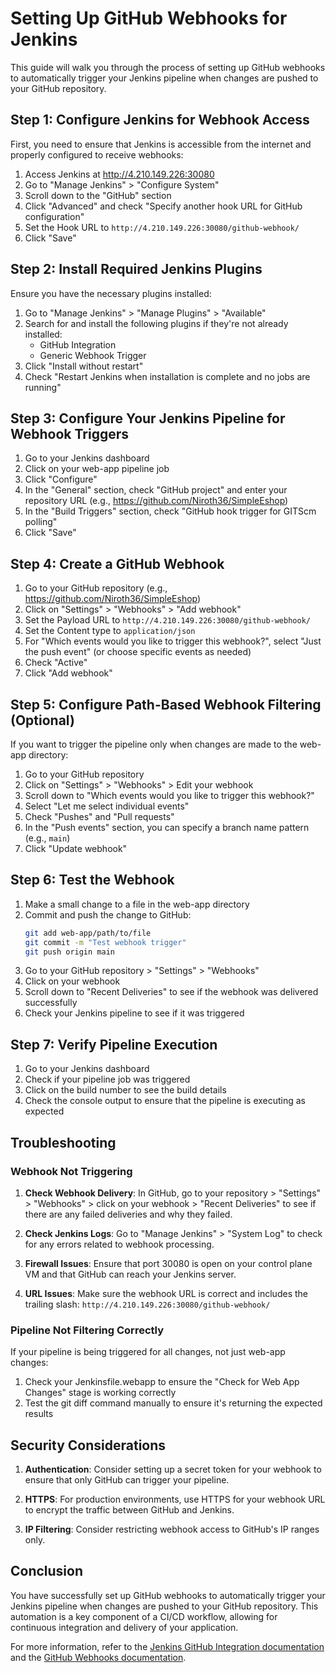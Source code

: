 # Setting Up GitHub Webhooks for Jenkins

This guide will walk you through the process of setting up GitHub webhooks to automatically trigger your Jenkins pipeline when changes are pushed to your GitHub repository.

## Step 1: Configure Jenkins for Webhook Access

First, you need to ensure that Jenkins is accessible from the internet and properly configured to receive webhooks:

1. Access Jenkins at http://4.210.149.226:30080
2. Go to "Manage Jenkins" > "Configure System"
3. Scroll down to the "GitHub" section
4. Click "Advanced" and check "Specify another hook URL for GitHub configuration"
5. Set the Hook URL to `http://4.210.149.226:30080/github-webhook/`
6. Click "Save"

## Step 2: Install Required Jenkins Plugins

Ensure you have the necessary plugins installed:

1. Go to "Manage Jenkins" > "Manage Plugins" > "Available"
2. Search for and install the following plugins if they're not already installed:
   - GitHub Integration
   - Generic Webhook Trigger
3. Click "Install without restart"
4. Check "Restart Jenkins when installation is complete and no jobs are running"

## Step 3: Configure Your Jenkins Pipeline for Webhook Triggers

1. Go to your Jenkins dashboard
2. Click on your web-app pipeline job
3. Click "Configure"
4. In the "General" section, check "GitHub project" and enter your repository URL (e.g., https://github.com/Niroth36/SimpleEshop)
5. In the "Build Triggers" section, check "GitHub hook trigger for GITScm polling"
6. Click "Save"

## Step 4: Create a GitHub Webhook

1. Go to your GitHub repository (e.g., https://github.com/Niroth36/SimpleEshop)
2. Click on "Settings" > "Webhooks" > "Add webhook"
3. Set the Payload URL to `http://4.210.149.226:30080/github-webhook/`
4. Set the Content type to `application/json`
5. For "Which events would you like to trigger this webhook?", select "Just the push event" (or choose specific events as needed)
6. Check "Active"
7. Click "Add webhook"

## Step 5: Configure Path-Based Webhook Filtering (Optional)

If you want to trigger the pipeline only when changes are made to the web-app directory:

1. Go to your GitHub repository
2. Click on "Settings" > "Webhooks" > Edit your webhook
3. Scroll down to "Which events would you like to trigger this webhook?"
4. Select "Let me select individual events"
5. Check "Pushes" and "Pull requests"
6. In the "Push events" section, you can specify a branch name pattern (e.g., `main`)
7. Click "Update webhook"

## Step 6: Test the Webhook

1. Make a small change to a file in the web-app directory
2. Commit and push the change to GitHub:
   ```bash
   git add web-app/path/to/file
   git commit -m "Test webhook trigger"
   git push origin main
   ```
3. Go to your GitHub repository > "Settings" > "Webhooks"
4. Click on your webhook
5. Scroll down to "Recent Deliveries" to see if the webhook was delivered successfully
6. Check your Jenkins pipeline to see if it was triggered

## Step 7: Verify Pipeline Execution

1. Go to your Jenkins dashboard
2. Check if your pipeline job was triggered
3. Click on the build number to see the build details
4. Check the console output to ensure that the pipeline is executing as expected

## Troubleshooting

### Webhook Not Triggering

1. **Check Webhook Delivery**: In GitHub, go to your repository > "Settings" > "Webhooks" > click on your webhook > "Recent Deliveries" to see if there are any failed deliveries and why they failed.

2. **Check Jenkins Logs**: Go to "Manage Jenkins" > "System Log" to check for any errors related to webhook processing.

3. **Firewall Issues**: Ensure that port 30080 is open on your control plane VM and that GitHub can reach your Jenkins server.

4. **URL Issues**: Make sure the webhook URL is correct and includes the trailing slash: `http://4.210.149.226:30080/github-webhook/`

### Pipeline Not Filtering Correctly

If your pipeline is being triggered for all changes, not just web-app changes:

1. Check your Jenkinsfile.webapp to ensure the "Check for Web App Changes" stage is working correctly
2. Test the git diff command manually to ensure it's returning the expected results

## Security Considerations

1. **Authentication**: Consider setting up a secret token for your webhook to ensure that only GitHub can trigger your pipeline.

2. **HTTPS**: For production environments, use HTTPS for your webhook URL to encrypt the traffic between GitHub and Jenkins.

3. **IP Filtering**: Consider restricting webhook access to GitHub's IP ranges only.

## Conclusion

You have successfully set up GitHub webhooks to automatically trigger your Jenkins pipeline when changes are pushed to your GitHub repository. This automation is a key component of a CI/CD workflow, allowing for continuous integration and delivery of your application.

For more information, refer to the [Jenkins GitHub Integration documentation](https://plugins.jenkins.io/github-integration/) and the [GitHub Webhooks documentation](https://docs.github.com/en/developers/webhooks-and-events/webhooks/about-webhooks).
